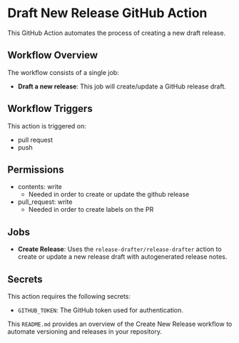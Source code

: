 # Draft New Release GitHub Action

This GitHub Action automates the process of creating a new draft release.

## Workflow Overview

The workflow consists of a single job:

- **Draft a new release**: This job will create/update a GitHub release draft.

## Workflow Triggers

This action is triggered on:

- pull request
- push

## Permissions
- contents: write
  - Needed in order to create or update the github release
- pull_request: write
  - Needed in order to create labels on the PR

## Jobs
- **Create Release**: Uses the `release-drafter/release-drafter` action to create or update a new release draft with autogenerated release notes.

## Secrets

This action requires the following secrets:

- `GITHUB_TOKEN`: The GitHub token used for authentication.

This `README.md` provides an overview of the Create New Release workflow to automate versioning and releases in your repository.
